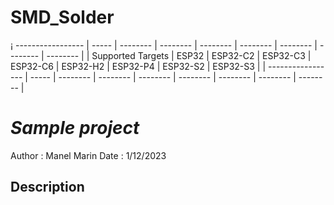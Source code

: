 # SMD_Solder

¡ ----------------- | ----- | -------- | -------- | -------- | -------- | -------- | -------- | -------- |
| Supported Targets | ESP32 | ESP32-C2 | ESP32-C3 | ESP32-C6 | ESP32-H2 | ESP32-P4 | ESP32-S2 | ESP32-S3 |
| ----------------- | ----- | -------- | -------- | -------- | -------- | -------- | -------- | -------- |

# _Sample project_

Author  : Manel Marin 
Date    : 1/12/2023

Description
-----------------------------------------------------------------





